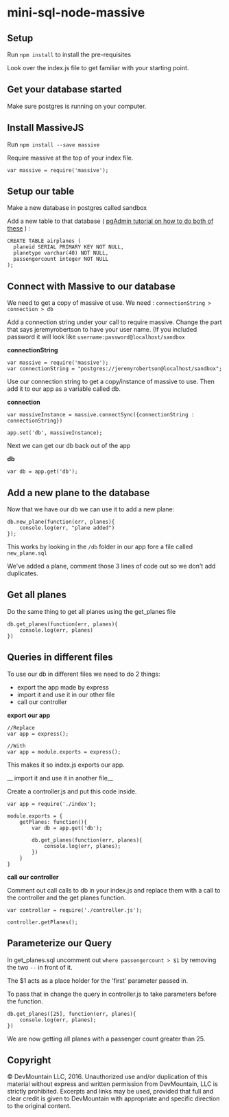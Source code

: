 # mini-sql-node-massive

## Setup

Run `npm install` to install the pre-requisites

Look over the index.js file to get familiar with your starting point.

## Get your database started

Make sure postgres is running on your computer.

## Install MassiveJS

Run `npm install --save massive`

Require massive at the top of your index file.

`var massive = require('massive');`

## Setup our table

Make a new database in postgres called sandbox

Add a new table to that database ( [pgAdmin tutorial on how to do both of these](https://www.youtube.com/watch?v=1wvDVBjNDys) ) :

```
CREATE TABLE airplanes (
  planeid SERIAL PRIMARY KEY NOT NULL,
  planetype varchar(40) NOT NULL,
  passengercount integer NOT NULL
);
```


## Connect with Massive to our database

We need to get a copy of massive ot use.  We need : `connectionString > connection > db`

Add a connection string under your call to require massive.  Change the part that says jeremyrobertson to have your user name.  (If you included password it will look like `username:password@localhost/sandbox`

__connectionString__
```
var massive = require('massive');
var connectionString = "postgres://jeremyrobertson@localhost/sandbox";
```

Use our connection string to get a copy/instance of massive to use.  Then add it to our app as a variable called db.

__connection__
```
var massiveInstance = massive.connectSync({connectionString : connectionString})

app.set('db', massiveInstance);
```

Next we can get our db back out of the app

__db__
```
var db = app.get('db');
```


## Add a new plane to the database

Now that we have our db we can use it to add a new plane:

```
db.new_plane(function(err, planes){
    console.log(err, "plane added")
});
```

This works by looking in the `/db` folder in our app fore a file called `new_plane.sql`

We've added a plane, comment those 3 lines of code out so we don't add duplicates.


## Get all planes

Do the same thing to get all planes using the get_planes file

```
db.get_planes(function(err, planes){
    console.log(err, planes)
})
```

## Queries in different files

To use our db in different files we need to do 2 things:

* export the app made by express
* import it and use it in our other file
* call our controller

__export our app__
```
//Replace
var app = express();

//With
var app = module.exports = express();
```

This makes it so index.js exports our app.


__ import it and use it in another file__

Create a controller.js and put this code inside.

```
var app = require('./index');

module.exports = {
    getPlanes: function(){
        var db = app.get('db');

        db.get_planes(function(err, planes){
            console.log(err, planes);
        })
    }
}
```

__call our controller__

Comment out call calls to db in your index.js and replace them with a call to the controller and the get planes function.

```
var controller = require('./controller.js');

controller.getPlanes();
```

## Parameterize our Query

In get_planes.sql uncomment out `where passengercount > $1` by removing the two `--` in front of it.

The $1 acts as a place holder for the 'first' parameter passed in.

To pass that in change the query in controller.js to take parameters before the function.

```
db.get_planes([25], function(err, planes){
    console.log(err, planes);
})
```        

We are now getting all planes with a passenger count greater than 25.


## Copyright

© DevMountain LLC, 2016. Unauthorized use and/or duplication of this material without express and written permission from DevMountain, LLC is strictly prohibited. Excerpts and links may be used, provided that full and clear credit is given to DevMountain with appropriate and specific direction to the original content.
